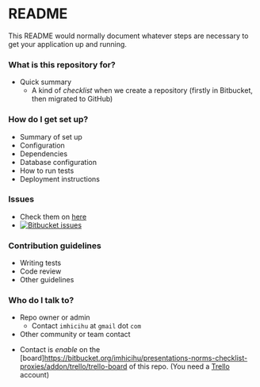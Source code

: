 # README #

This README would normally document whatever steps are necessary to get your application up and running.

### What is this repository for? ###

* Quick summary
	- A kind of _checklist_ when we create a repository (firstly in Bitbucket, then migrated to GitHub)

### How do I get set up? ###

* Summary of set up
* Configuration
* Dependencies
* Database configuration
* How to run tests
* Deployment instructions

### Issues ###

* Check them on [here](https://bitbucket.org/imhicihu/presentations-norms-checklist-proxies/issues)
* [![Bitbucket issues](https://img.shields.io/bitbucket/issues/atlassian/python-bitbucket.svg)]()

### Contribution guidelines ###

* Writing tests
* Code review
* Other guidelines

### Who do I talk to? ###

* Repo owner or admin
	 - Contact `imhicihu` at `gmail` dot `com`
* Other community or team contact
- Contact is _enable_ on the [board]https://bitbucket.org/imhicihu/presentations-norms-checklist-proxies/addon/trello/trello-board of this repo.
(You need a [Trello](https://trello.com/) account)